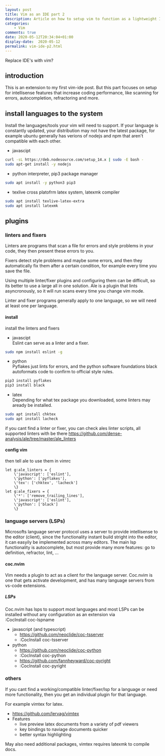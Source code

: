 ```yaml
---
layout: post
title: Vim as an IDE part 2
description: Article on how to setup vim to function as a lightweight IDE
categories:
    - Vim
comments: true
date: 2020-05-12T20:34:04+01:00
display-date:  2020-05-12
permalink: vim-ide-p2.html
---
```

Replace IDE's with vim?

## introduction
This is an extension to my first vim-ide post.
But this part focuses on setup for intellisense features that increase coding performance, like scanning for errors, autocompletion, refractoring and more.

## install languages to the system
Install the languages/tools your vim will need to support. If your language is constantly updated, your distribution may not have the latest package, for example ubuntu generally has verions of nodejs and npm that aren't compatible with each other.
- javascipt
```sh
curl -sL https://deb.nodesource.com/setup_14.x | sudo -E bash -
sudo apt-get install -y nodejs
```
- python interpreter, pip3 package manager
```sh
sudo apt install -y python3 pip3
```
- texlive cross platofrm latex system, latexmk compiler
```sh
sudo apt install texlive-latex-extra
sudo apt install latexmk
```

## plugins
### linters and fixers
Linters are programs that scan a file for errors and style problems in your code, they then present these errors to you.

Fixers detect style problems and maybe some errors, and then they automatically fix them after a certain condition, for example every time you save the file.

Using multiple linter/fixer plugins and configuring them can be difficult, so its better to use a large all in one solution. Ale is a plugin that lints asyncronously, so it will run scans every time you change vim mode.

Linter and fixer programs generally apply to one language, so we will need at least one per language.
#### install 
install the linters and fixers
- javascipt <br /> 
Eslint can serve as a linter and a fixer.
```sh
sudo npm install eslint -g
```
- python <br />
Pyflakes just lints for errors, and the python software foundations black autoformats code to confirm to official style rules.
```sh
pip3 install pyflakes
pip3 install black
```
- latex <br />
Depending for what tex package you downloaded, some linters may aready be installed.
```sh
sudo apt install chktex
sudo apt install lacheck
```

if you cant find a linter or fixer, you can check ales linter scripts, all supported linters with be there
https://github.com/dense-analysis/ale/tree/master/ale_linters
#### config vim
then tell ale to use them in vimrc
```vimscript
let g:ale_linters = {
    \'javascript': ['eslint'],
    \'python': ['pyflakes'],
    \'tex': ['chktex', 'lacheck']
    \}
let g:ale_fixers = {
    \'*': ['remove_trailing_lines'],
    \'javascript': ['eslint'],
    \'python': ['black']
    \}
```

### language servers (LSPs)
Microsofts language server protocol uses a server to provide intellisense to the editor (client), since the functionality instant build stright into the editor, it can easyily be implemented across many editors.
The main lsp functionality is autocomplete, but most provide many more features: go to definition, refractor, lint, ...
#### coc.nvim
Vim needs a plugin to act as a client for the language server.
Coc.nvim is one that gets activate development, and has many language servers from vs-code extensions.
##### LSPs
Coc.nvim has lsps to support most languages and most LSPs can be installed without any configuration as an extension via <br /> :CocInstall coc-lspname
- javascript (and typescript)
    - https://github.com/neoclide/coc-tsserver
    - :CocInstall coc-tsserver
- python
    - https://github.com/neoclide/coc-python
    - :CocInstall coc-python
    - https://github.com/fannheyward/coc-pyright
    - :CocInstall coc-pyright

### others
If you cant find a working/compatible linter/fixer/lsp for a language or need more functionality, then you get an individual plugin for that language.

For example vimtex for latex.
- https://github.com/lervag/vimtex
- Features
    - live preview latex documents from a variety of pdf viewers
    - key bindings to naviage documents quicker
    - better syntax highlighting

May also need additional packages, vimtex requires latexmk to compile docs.
